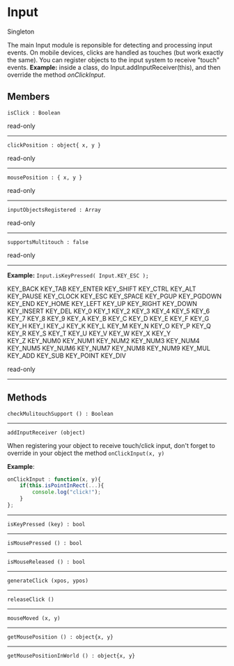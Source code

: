 # Input

<span class="label label-warning">Singleton</span> 

The main Input module is reponsible for detecting and processing input events. On mobile devices, clicks are handled as touches (but work exactly the same).
You can register objects to the input system to receive "touch" events. 
**Example:** inside a class, do Input.addInputReceiver(this), and then override the method _onClickInput_.
    
## Members

    isClick : Boolean			

<span class="label label-danger">read-only</span>

---

    clickPosition : object{ x, y }	

<span class="label label-danger">read-only</span>

---

    mousePosition : { x, y }	

<span class="label label-danger">read-only</span>

---

    inputObjectsRegistered : Array	

<span class="label label-danger">read-only</span>

---

    supportsMultitouch : false	

<span class="label label-danger">read-only</span>

---    

**Example:** `Input.isKeyPressed( Input.KEY_ESC );`

KEY_BACK KEY_TAB KEY_ENTER KEY_SHIFT KEY_CTRL  KEY_ALT  KEY_PAUSE  KEY_CLOCK  KEY_ESC  KEY_SPACE KEY_PGUP KEY_PGDOWN KEY_END KEY_HOME
KEY_LEFT KEY_UP	KEY_RIGHT KEY_DOWN KEY_INSERT KEY_DEL KEY_0	KEY_1 KEY_2 KEY_3 KEY_4	KEY_5 KEY_6	KEY_7 KEY_8	KEY_9 KEY_A	KEY_B KEY_C	
KEY_D KEY_E KEY_F KEY_G	KEY_H KEY_I KEY_J KEY_K	KEY_L KEY_M	KEY_N KEY_O	KEY_P KEY_Q	KEY_R KEY_S	KEY_T KEY_U	KEY_V KEY_W	KEY_X KEY_Y		
KEY_Z KEY_NUM0 KEY_NUM1 KEY_NUM2 KEY_NUM3 KEY_NUM4 KEY_NUM5 KEY_NUM6 KEY_NUM7 KEY_NUM8 KEY_NUM9 KEY_MUL KEY_ADD KEY_SUB KEY_POINT KEY_DIV 

<span class="label label-danger">read-only</span>

---

## Methods	

    checkMulitouchSupport () : Boolean
	
---
	
    addInputReceiver (object)			
	
When registering your object to receive touch/click input, don't forget to override in your object the method `onClickInput(x, y)`

**Example**: 

```js
onClickInput : function(x, y){ 
    if(this.isPointInRect(...){ 
        console.log("click!"); 
    }
};
```
---

    isKeyPressed (key) : bool
	
---
	
    isMousePressed () : bool
	
---	
    
	isMouseReleased () : bool
	
---	

    generateClick (xpos, ypos)

---
	
    releaseClick ()

---	
	
    mouseMoved (x, y)

---	
	
    getMousePosition () : object{x, y}

---
	
    getMousePositionInWorld () : object{x, y}
